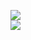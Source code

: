 [![](https://img.shields.io/badge/Made%20With-Github%20Spray-lightgrey.svg?style=for-the-badge&logo=github)](https://github.com/Annihil/github-spray#27500)  
[![](https://i.imgur.com/2DrTn0Z.gif)](https://github.com/Annihil/github-spray)
